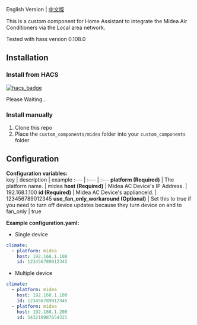 
English Version | [中文版](./README_CN.md#)

This is a custom component for Home Assistant to integrate the Midea Air Conditioners via the Local area network.

Tested with hass version 0.108.0

## Installation

### Install from HACS
[![hacs_badge](https://img.shields.io/badge/HACS-Default-orange.svg)](https://github.com/custom-components/hacs)

Please Waiting...

### Install manually
1. Clone this repo
2. Place the `custom_components/midea` folder into your `custom_components` folder

## Configuration

**Configuration variables:**  
key | description | example 
:--- | :--- | :---
**platform (Required)** | The platform name. | midea
**host (Required)** | Midea AC Device's IP Address. | 192.168.1.100
**id (Required)** | Midea AC Device's applianceId. | 123456789012345
**use_fan_only_workaround (Optional)** | Set this to true if you need to turn off device updates because they turn device on and to fan_only | true

**Example configuration.yaml:**
* Single device
```yaml
climate:
  - platform: midea
    host: 192.168.1.100
    id: 123456789012345
```
* Multiple device
```yaml
climate:
  - platform: midea
    host: 192.168.1.100
    id: 123456789012345
  - platform: midea
    host: 192.168.1.200
    id: 543210987654321
```
